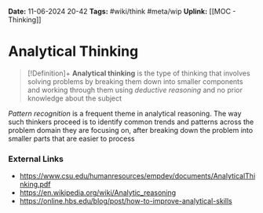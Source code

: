 **Date:** 11-06-2024 20-42
**Tags:** #wiki/think #meta/wip 
**Uplink:** [[MOC - Thinking]]

# Analytical Thinking

>[!Definition]+
>**Analytical thinking** is the type of thinking that involves solving problems by breaking them down into smaller components and working through them using *deductive reasoning* and no prior knowledge about the subject

*Pattern recognition* is a frequent theme in analytical reasoning. The way such thinkers proceed is to identify common trends and patterns across the problem domain they are focusing on, after breaking down the problem into smaller parts that are easier to process
### External Links
- https://www.csu.edu/humanresources/empdev/documents/AnalyticalThinking.pdf
- https://en.wikipedia.org/wiki/Analytic_reasoning
- https://online.hbs.edu/blog/post/how-to-improve-analytical-skills